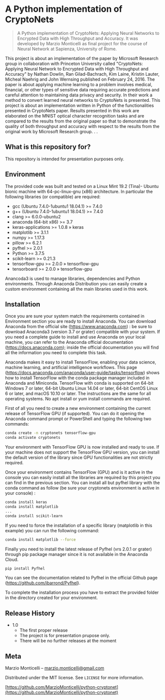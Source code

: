# A Python implementation of CryptoNets  
> A Python implementation of CryptoNets: Applying Neural Networks to Encrypted Data with High Throughput and Accuracy.
It was developed by Marzio Monticelli as final project for the course of Neural Network at Sapienza, University of Rome.

This project is about an implementation of the paper by Microsoft Research group
in collaboration with Princeton University called "CryptoNets: Applying Neural
Network to Encrypted Data with High Throughput and Accuracy" by Nathan Dowlin,
Ran Gilad-Bachrach, Kim Laine, Kristin Lauter, Micheal Naehrig and John Wernsing
published on February 24, 2016. The paper is about applying machine learning
to a problem involves medical, financial, or other types of sensitive data requiring
accurate predictions and careful attention to maintaining data privacy and security.
In their work a method to convert learned neural networks to CryptoNets is presented.
This project is about an implementation written in Python of the functionalities
presented in CryptoNets paper. Results presented in this work are elaborated on the
MNIST optical character recognition tasks and are compared to the results from the
original paper so that to demonstrate the quality of both throughput and accuracy
with respect to the results from the original work by Microsoft Research group. . .


## What is this repository for?
This repository is intended for presentation purposes only.

## Environment

The provided code was built and tested on a Linux Mint 19.2 (Tina)- Ubuntu bionic machine with 64-pc-linux-gnu (x86) architecture.
In particular the following libraries (or compatible) are required:

* gcc (Ubuntu 7.4.0-1ubuntu1 18.04.1) >= 7.4.0
* g++ (Ubuntu 7.4.0-1ubuntu1 18.04.1) >= 7.4.0
* clang >= 6.0.0-ubuntu2
* anaconda (64-bit x86) >= 3.7
* keras-applications >= 1.0.8 » keras
* matplotlib >= 3.1.1
* numpy >= 1.17.3
* pillow >= 6.2.1
* pyfhel >= 2.0.1
* Python >= 3.7.5
* scikit-learn >= 0.21.3
* tensorflow-gpu >= 2.0.0 » tensorflow-gpu
* tensorboard >= 2.0.0 » tensorflow-gpu


Anancoda3 is used to manage libraries, dependencies and Python environments.
Through Anaconda Distribution you can easily create a custom environment containing
all the main libraries used in this work.

## Installation

Once you are sure your system match the requirements contained in Environment
section you are ready to install Anaconda.
You can download Anaconda from the official site (https://www.anaconda.com) :
be sure to download Anaconda3 (version 3.7 or grater) compatible with your system.
If you need a complete guide to install and use Anaconda on your local machine,
you can refer to the Anaconda official documentation (https://docs.anaconda.com);
inside the official documentation you will find all the information you need to complete
this task.

Anaconda makes it easy to install TensorFlow, enabling your data science, machine
learning, and artificial intelligence workflows.
This page (https://docs.anaconda.com/anaconda/user-guide/tasks/tensorflow) shows
how to install TensorFlow with the conda package manager included in Anaconda
and Miniconda. TensorFlow with conda is supported on 64-bit Windows 7 or later,
64-bit Ubuntu Linux 14.04 or later, 64-bit CentOS Linux 6 or later, and macOS 10.10
or later. The instructions are the same for all operating systems. No apt install or
yum install commands are required.

First of all you need to create a new environment containing the current release
of TensorFlow GPU (if supported). You can do it opening the Anaconda command
prompt or PowerShell and typing the following two commands:

```sh
conda create -n cryptonets tensorflow-gpu
conda activate cryptonets
```

Your environment with TensorFlow GPU is now installed and ready to use.
If your machine does not support the TensorFlow GPU version, you can install the
default version of the library since GPU functionalities are not strictly required.

Once your environment contains TensorFlow (GPU) and is it active in the console
you can easily install all the libraries are required by this project you can find in the
previous section. You can install all but pyfhel library with the conda command as follow
(be sure your cryptonets environment is active in your console) :

```sh
conda install keras
conda install matplotlib
...
conda install scikit-learn
```

If you need to force the installation of a specific library (matplotlib in this example)
you can run the following command:

```sh
conda install matplotlib --force
```

Finally you need to install the latest release of Pyfhel (vrs 2.0.1 or grater) through
pip package manager since it is not available in the Anaconda Cloud.

```sh
pip install Pyfhel
```

You can see the documentation related to Pyfhel in the official Github page (https://github.com/ibarrond/Pyfhel).

To complete the installation process you have to extract the provided folder in the
directory created for your environment.

## Release History

* 1.0
    * The first proper release
    * The project is for presentation prupose only.
    * There will be no further releases at the moment

## Meta

Marzio Monticelli – marzio.monticelli@gmail.com

Distributed under the MIT license. See ``LICENSE`` for more information.

[https://github.com/MarzioMonticelli/python-cryptonet](https://github.com/MarzioMonticelli/python-cryptonet)

